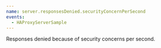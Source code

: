 ```yaml
---
name: server.responsesDenied.securityConcernPerSecond
events:
  - HAProxyServerSample
---
```


Responses denied because of security concerns per second.
